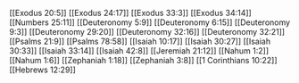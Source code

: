 [[Exodus 20:5]]
[[Exodus 24:17]]
[[Exodus 33:3]]
[[Exodus 34:14]]
[[Numbers 25:11]]
[[Deuteronomy 5:9]]
[[Deuteronomy 6:15]]
[[Deuteronomy 9:3]]
[[Deuteronomy 29:20]]
[[Deuteronomy 32:16]]
[[Deuteronomy 32:21]]
[[Psalms 21:9]]
[[Psalms 78:58]]
[[Isaiah 10:17]]
[[Isaiah 30:27]]
[[Isaiah 30:33]]
[[Isaiah 33:14]]
[[Isaiah 42:8]]
[[Jeremiah 21:12]]
[[Nahum 1:2]]
[[Nahum 1:6]]
[[Zephaniah 1:18]]
[[Zephaniah 3:8]]
[[1 Corinthians 10:22]]
[[Hebrews 12:29]]
